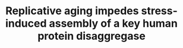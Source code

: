---
title: "Replicative aging impedes stress-induced assembly of a key human protein disaggregase"

location: "BioRxiv"

authors: "Mathangasinghe Y, Alberts N, Rosado CJ, Cox D, Payne NL, Ormsby AR, Alp KM, Sakson R, Uthishtran S, Ruppert T, Arumugam S, Hatters DM, Kampinga HH, Nillegoda NB"

year: "2023"

doi: https://doi.org/nan

weight: 3

color: "#fff"

draft: false
buttons:
  - btype: Preprint
    icon: preprint
    newTab: true
    url: "https://www.biorxiv.org/content/10.1101/2022.06.25.497591v2"
---